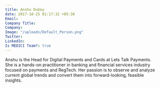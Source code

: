 ```yaml
---
title: Anshu Dubey
date: 2017-10-25 01:17:32 +05:30
Email: 
Company Title: 
Company: 
Image: "/uploads/Default_Person.png"
Twitter: 
LinkedIn: 
Is MEDICI Team?: true
---
```


Anshu is the Head for Digital Payments and Cards at Lets Talk Payments. She
is a hands-on practitioner in banking and financial services industry focused on
payments and RegTech. Her passion is to observe and analyze current global trends and convert them into forward-looking, feasible insights.